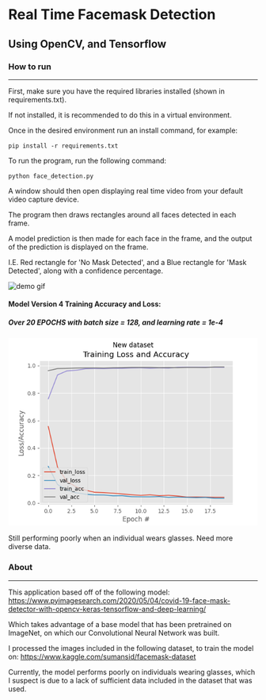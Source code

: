 # Real Time Facemask Detection
## Using OpenCV, and Tensorflow
### How to run
---
First, make sure you have the required libraries installed (shown in requirements.txt).

If not installed, it is recommended to do this in a virtual environment.

Once in the desired environment run an install command, for example:
```
pip install -r requirements.txt
```

To run the program, run the following command:
```
python face_detection.py
```
A window should then open displaying real time video from your default video capture device.

The program then draws rectangles around all faces detected in each frame.

A model prediction is then made for each face in the frame, and the output of the prediction is displayed on the frame.

I.E. Red rectangle for 'No Mask Detected', and a Blue rectangle for 'Mask Detected', along with a confidence percentage.

![demo gif](https://github.com/bralpdx/rt-facemask-detection/blob/master/demo/mask_v3.gif)

#### Model Version 4 Training Accuracy and Loss:
##### Over 20 EPOCHS with batch size = 128, and learning rate = 1e-4

![v4 figure](https://github.com/bralpdx/rt-facemask-detection/blob/model/demo/version%204%20loss%20figure.png)

Still performing poorly when an individual wears glasses. Need more diverse data.

### About
---
This application based off of the following model:
https://www.pyimagesearch.com/2020/05/04/covid-19-face-mask-detector-with-opencv-keras-tensorflow-and-deep-learning/

Which takes advantage of a base model that has been pretrained on ImageNet, on which our Convolutional Neural Network was built.

I processed the images included in the following dataset, to train the model on:
https://www.kaggle.com/sumansid/facemask-dataset

Currently, the model performs poorly on individuals wearing glasses, which I suspect is due to a lack of sufficient data included in the dataset that was used.
